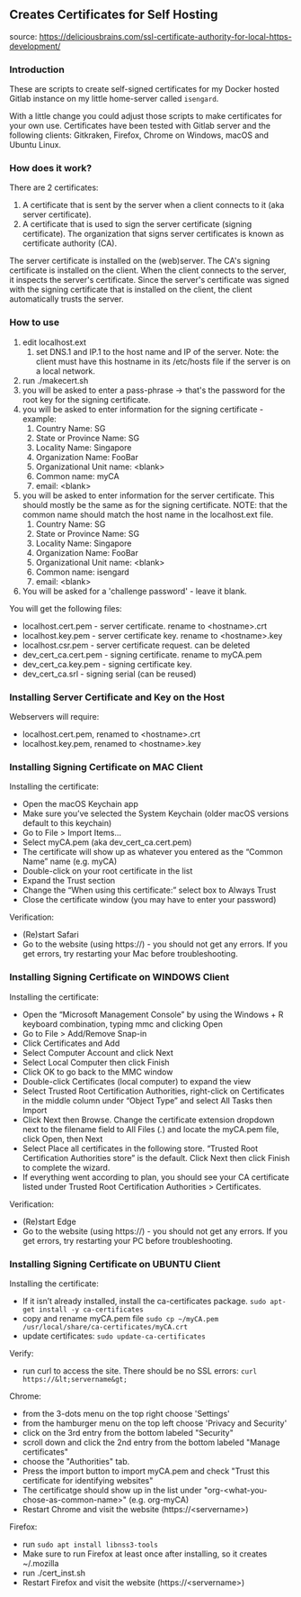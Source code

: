 Creates Certificates for Self Hosting
-------------------------------------

source: https://deliciousbrains.com/ssl-certificate-authority-for-local-https-development/

### Introduction

These are scripts to create self-signed certificates for my Docker hosted Gitlab instance on 
my little home-server called `isengard`.

With a little change you could adjust those scripts to make certificates for your own use.
Certificates have been tested with Gitlab server and the following clients: Gitkraken, Firefox, Chrome
on Windows, macOS and Ubuntu Linux.

### How does it work?
There are 2 certificates:
1. A certificate that is sent by the server when a client connects to it (aka server certificate).
2. A certificate that is used to sign the server certificate (signing certificate). 
   The organization that signs server certificates is known as certificate authority (CA).

The server certificate is installed on the (web)server. The CA's signing certificate is installed on the client.
When the client connects to the server, it inspects the server's certificate. Since the server's certificate
was signed with the signing certificate that is installed on the client, the client automatically trusts the server.

### How to use
1. edit localhost.ext
   1. set DNS.1 and IP.1 to the host name and IP of the server. Note: the client must have this hostname in 
      its /etc/hosts file if the server is on a local network.
2. run ./makecert.sh
3. you will be asked to enter a pass-phrase -&gt; that's the password for the root key for the signing certificate.
4. you will be asked to enter information for the signing certificate - example:
   1. Country Name: SG
   2. State or Province Name: SG
   3. Locality Name: Singapore
   4. Organization Name: FooBar
   5. Organizational Unit name: &lt;blank&gt;
   6. Common name: myCA
   7. email: &lt;blank&gt;
5. you will be asked to enter information for the server certificate. This should mostly
   be the same as for the signing certificate. NOTE: that the common name should match the 
   host name in the localhost.ext file.
   1. Country Name: SG
   2. State or Province Name: SG
   3. Locality Name: Singapore
   4. Organization Name: FooBar
   5. Organizational Unit name: &lt;blank&gt;
   6. Common name: isengard
   7. email: &lt;blank&gt;
6. You will be asked for a 'challenge password' - leave it blank.

You will get the following files:
* localhost.cert.pem - server certificate. rename to &lt;hostname&gt;.crt
* localhost.key.pem - server certificate key. rename to &lt;hostname&gt;.key
* localhost.csr.pem - server certificate request. can be deleted
* dev_cert_ca.cert.pem - signing certificate. rename to myCA.pem
* dev_cert_ca.key.pem - signing certificate key.
* dev_cert_ca.srl - signing serial (can be reused)

### Installing Server Certificate and Key on the Host
Webservers will require:
* localhost.cert.pem, renamed to &lt;hostname&gt;.crt
* localhost.key.pem, renamed to &lt;hostname&gt;.key

### Installing Signing Certificate on MAC Client
Installing the certificate:
* Open the macOS Keychain app
* Make sure you’ve selected the System Keychain (older macOS versions default to this keychain)
* Go to File &gt; Import Items…
* Select myCA.pem (aka dev_cert_ca.cert.pem)
* The certificate will show up as whatever you entered as the “Common Name” name (e.g. myCA)
* Double-click on your root certificate in the list
* Expand the Trust section
* Change the “When using this certificate:” select box to Always Trust
* Close the certificate window (you may have to enter your password)

Verification:
* (Re)start Safari
* Go to the website (using https://) - you should not get any errors. If you get errors, try restarting your Mac before troubleshooting.

### Installing Signing Certificate on WINDOWS Client
Installing the certificate:
* Open the “Microsoft Management Console” by using the Windows + R keyboard combination, typing mmc and clicking Open
* Go to File &gt; Add/Remove Snap-in
* Click Certificates and Add
* Select Computer Account and click Next
* Select Local Computer then click Finish
* Click OK to go back to the MMC window
* Double-click Certificates (local computer) to expand the view
* Select Trusted Root Certification Authorities, right-click on Certificates in the middle column under “Object Type” and select All Tasks then Import
* Click Next then Browse. Change the certificate extension dropdown next to the filename field to All Files (*.*) and locate the myCA.pem file, click Open, then Next
* Select Place all certificates in the following store. “Trusted Root Certification Authorities store” is the default. Click Next then click Finish to complete the wizard.
* If everything went according to plan, you should see your CA certificate listed under Trusted Root Certification Authorities &gt; Certificates.

Verification:
* (Re)start Edge
* Go to the website (using https://) - you should not get any errors. If you get errors, try restarting your PC before troubleshooting.

### Installing Signing Certificate on UBUNTU Client
Installing the certificate:
* If it isn’t already installed, install the ca-certificates package. ```sudo apt-get install -y ca-certificates```
* copy and rename myCA.pem file ```sudo cp ~/myCA.pem /usr/local/share/ca-certificates/myCA.crt```
* update certificates: ```sudo update-ca-certificates```

Verify:
* run curl to access the site. There should be no SSL errors: ```curl https://&lt;servername&gt;```

Chrome:
* from the 3-dots menu on the top right choose 'Settings'
* from the hamburger menu on the top left choose 'Privacy and Security'
* click on the 3rd entry from the bottom labeled "Security"
* scroll down and click the 2nd entry from the bottom labeled "Manage certificates"
* choose the "Authorities" tab.
* Press the import button to import myCA.pem and check "Trust this certificate for identifying websites"
* The certificatge should show up in the list under "org-&lt;what-you-chose-as-common-name&gt;" (e.g. org-myCA)
* Restart Chrome and visit the website (https://&lt;servername&gt;)

Firefox:
* run ```sudo apt install libnss3-tools```
* Make sure to run Firefox at least once after installing, so it creates ~/.mozilla
* run ./cert_inst.sh
* Restart Firefox and visit the website (https://&lt;servername&gt;)
